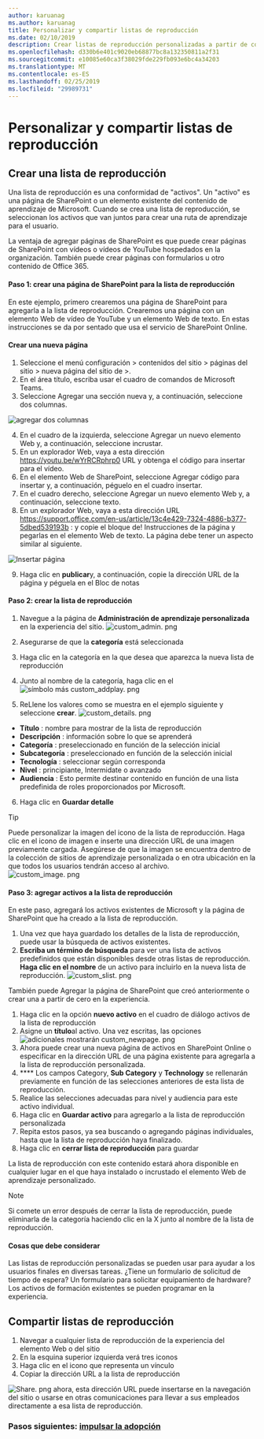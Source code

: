 ```yaml
---
author: karuanag
ms.author: karuanag
title: Personalizar y compartir listas de reproducción
ms.date: 02/10/2019
description: Crear listas de reproducción personalizadas a partir de contenido existente o de nuevas páginas de SharePoint
ms.openlocfilehash: d330b6e401c9020eb68877bc8a132350811a2f31
ms.sourcegitcommit: e10085e60ca3f38029fde229fb093e6bc4a34203
ms.translationtype: MT
ms.contentlocale: es-ES
ms.lasthandoff: 02/25/2019
ms.locfileid: "29989731"
---
```

# <a name="customize-and-share-playlists"></a>Personalizar y compartir listas de reproducción

## <a name="create-a-playlist"></a>Crear una lista de reproducción

Una lista de reproducción es una conformidad de "activos". Un "activo" es una página de SharePoint o un elemento existente del contenido de aprendizaje de Microsoft. Cuando se crea una lista de reproducción, se seleccionan los activos que van juntos para crear una ruta de aprendizaje para el usuario.  

La ventaja de agregar páginas de SharePoint es que puede crear páginas de SharePoint con vídeos o vídeos de YouTube hospedados en la organización. También puede crear páginas con formularios u otro contenido de Office 365.  

#### <a name="step-1-create-a-sharepoint-page-for-your-playlist"></a>Paso 1: crear una página de SharePoint para la lista de reproducción
En este ejemplo, primero crearemos una página de SharePoint para agregarla a la lista de reproducción. Crearemos una página con un elemento Web de vídeo de YouTube y un elemento Web de texto.  En estas instrucciones se da por sentado que usa el servicio de SharePoint Online. 

#### <a name="create-a-new-page"></a>Crear una nueva página
1.  Seleccione el menú configuración > contenidos del sitio > páginas del sitio > nueva página del sitio de >.
2.  En el área título, escriba usar el cuadro de comandos de Microsoft Teams.
3.  Seleccione Agregar una sección nueva y, a continuación, seleccione dos columnas.

![agregar dos columnas](media/clo365addtwocolumn.png)

4.  En el cuadro de la izquierda, seleccione Agregar un nuevo elemento Web y, a continuación, seleccione incrustar. 
5.  En un explorador Web, vaya a esta dirección https://youtu.be/wYrRCRphrp0 URL y obtenga el código para insertar para el vídeo. 
6.  En el elemento Web de SharePoint, seleccione Agregar código para insertar y, a continuación, péguelo en el cuadro insertar. 
7.  En el cuadro derecho, seleccione Agregar un nuevo elemento Web y, a continuación, seleccione texto. 
8.  En un explorador Web, vaya a esta dirección URL https://support.office.com/en-us/article/13c4e429-7324-4886-b377-5dbed539193b : y copie el bloque de! Instrucciones de la página y pegarlas en el elemento Web de texto. La página debe tener un aspecto similar al siguiente. 

![Insertar página](media/clo365teamscommandbox.png)

9.  Haga clic en **publicar**y, a continuación, copie la dirección URL de la página y péguela en el Bloc de notas

#### <a name="step-2-create-the-playlist"></a>Paso 2: crear la lista de reproducción

1. Navegue a la página de **Administración de aprendizaje personalizada** en la experiencia del sitio. ![custom_admin. png](media/custom_admin.png)
1. Asegurarse de que la **categoría** está seleccionada 
1. Haga clic en la categoría en la que desea que aparezca la nueva lista de reproducción
1. Junto al nombre de la categoría, haga clic en el ![símbolo más custom_addplay. png](media/custom_addplay.png)

1. ReLlene los valores como se muestra en el ejemplo siguiente y seleccione **crear**. ![custom_details. png](media/custom_details.png)
- **Título** : nombre para mostrar de la lista de reproducción
- **Descripción** : información sobre lo que se aprenderá
- **Categoría** : preseleccionado en función de la selección inicial
- **Subcategoría** : preseleccionado en función de la selección inicial
- **Tecnología** : seleccionar según corresponda
- **Nivel** : principiante, Intermidate o avanzado
- **Audiencia** : Esto permite destinar contenido en función de una lista predefinida de roles proporcionados por Microsoft.

6. Haga clic en **Guardar detalle**

> [!TIP]
> Puede personalizar la imagen del icono de la lista de reproducción.  Haga clic en el icono de imagen e inserte una dirección URL de una imagen previamente cargada.  Asegúrese de que la imagen se encuentra dentro de la colección de sitios de aprendizaje personalizada o en otra ubicación en la que todos los usuarios tendrán acceso al archivo.  
![custom_image. png](media/custom_image.png)

#### <a name="step-3-add-assets-to-the-playlist"></a>Paso 3: agregar activos a la lista de reproducción
En este paso, agregará los activos existentes de Microsoft y la página de SharePoint que ha creado a la lista de reproducción. 

1. Una vez que haya guardado los detalles de la lista de reproducción, puede usar la búsqueda de activos existentes.
1. **Escriba un término de búsqueda** para ver una lista de activos predefinidos que están disponibles desde otras listas de reproducción. **Haga clic en el nombre** de un activo para incluirlo en la nueva lista de reproducción. ![custom_slist. png](media/custom_slist.png)

También puede Agregar la página de SharePoint que creó anteriormente o crear una a partir de cero en la experiencia.

1. Haga clic en la opción **nuevo activo** en el cuadro de diálogo activos de la lista de reproducción
1. Asigne un **título**al activo. Una vez escritas, las opciones ![adicionales mostrarán custom_newpage. png](media/custom_newpage.png)
1. Ahora puede crear una nueva página de activos en SharePoint Online o especificar en la dirección URL de una página existente para agregarla a la lista de reproducción personalizada. 
1. **** Los campos Category, **Sub Category** y **Technology** se rellenarán previamente en función de las selecciones anteriores de esta lista de reproducción.
1. Realice las selecciones adecuadas para nivel y audiencia para este activo individual.  
1. Haga clic en **Guardar activo** para agregarlo a la lista de reproducción personalizada
1. Repita estos pasos, ya sea buscando o agregando páginas individuales, hasta que la lista de reproducción haya finalizado. 
1. Haga clic en **cerrar lista de reproducción** para guardar

La lista de reproducción con este contenido estará ahora disponible en cualquier lugar en el que haya instalado o incrustado el elemento Web de aprendizaje personalizado. 

> [!NOTE]
> Si comete un error después de cerrar la lista de reproducción, puede eliminarla de la categoría haciendo clic en la X junto al nombre de la lista de reproducción.  

#### <a name="things-to-think-about"></a>Cosas que debe considerar

Las listas de reproducción personalizadas se pueden usar para ayudar a los usuarios finales en diversas tareas.  ¿Tiene un formulario de solicitud de tiempo de espera?  Un formulario para solicitar equipamiento de hardware?  Los activos de formación existentes se pueden programar en la experiencia.  

## <a name="share-playlists"></a>Compartir listas de reproducción

1. Navegar a cualquier lista de reproducción de la experiencia del elemento Web o del sitio
1. En la esquina superior izquierda verá tres iconos
1. Haga clic en el icono que representa un vínculo
1. Copiar la dirección URL a la lista de reproducción

![Share. png](media/share.png) ahora, esta dirección URL puede insertarse en la navegación del sitio o usarse en otras comunicaciones para llevar a sus empleados directamente a esa lista de reproducción. 

### <a name="next-steps---drive-adoptiondriveadoptionmd"></a>Pasos siguientes: [impulsar la adopción](driveadoption.md)
